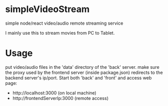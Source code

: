 # simpleVideoStream
simple node/react video/audio remote streaming service

I mainly use this to stream movies from PC to Tablet.

# Usage

put video/audio files in the 'data' directory of the 'back' server. 
make sure the proxy used by the frontend server (inside package.json) redirects to the backend server's ip/port.
Start both 'back' and 'front' and access web page:
 - http://localhost:3000 (on local machine)
 - http://frontendServerIp:3000 (remote access)
